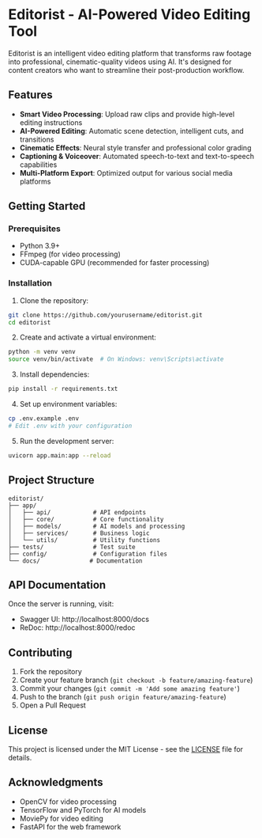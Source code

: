 # Editorist - AI-Powered Video Editing Tool

Editorist is an intelligent video editing platform that transforms raw footage into professional, cinematic-quality videos using AI. It's designed for content creators who want to streamline their post-production workflow.

## Features

- **Smart Video Processing**: Upload raw clips and provide high-level editing instructions
- **AI-Powered Editing**: Automatic scene detection, intelligent cuts, and transitions
- **Cinematic Effects**: Neural style transfer and professional color grading
- **Captioning & Voiceover**: Automated speech-to-text and text-to-speech capabilities
- **Multi-Platform Export**: Optimized output for various social media platforms

## Getting Started

### Prerequisites

- Python 3.9+
- FFmpeg (for video processing)
- CUDA-capable GPU (recommended for faster processing)

### Installation

1. Clone the repository:
```bash
git clone https://github.com/yourusername/editorist.git
cd editorist
```

2. Create and activate a virtual environment:
```bash
python -m venv venv
source venv/bin/activate  # On Windows: venv\Scripts\activate
```

3. Install dependencies:
```bash
pip install -r requirements.txt
```

4. Set up environment variables:
```bash
cp .env.example .env
# Edit .env with your configuration
```

5. Run the development server:
```bash
uvicorn app.main:app --reload
```

## Project Structure

```
editorist/
├── app/
│   ├── api/            # API endpoints
│   ├── core/           # Core functionality
│   ├── models/         # AI models and processing
│   ├── services/       # Business logic
│   └── utils/          # Utility functions
├── tests/              # Test suite
├── config/             # Configuration files
└── docs/              # Documentation
```

## API Documentation

Once the server is running, visit:
- Swagger UI: http://localhost:8000/docs
- ReDoc: http://localhost:8000/redoc

## Contributing

1. Fork the repository
2. Create your feature branch (`git checkout -b feature/amazing-feature`)
3. Commit your changes (`git commit -m 'Add some amazing feature'`)
4. Push to the branch (`git push origin feature/amazing-feature`)
5. Open a Pull Request

## License

This project is licensed under the MIT License - see the [LICENSE](LICENSE) file for details.

## Acknowledgments

- OpenCV for video processing
- TensorFlow and PyTorch for AI models
- MoviePy for video editing
- FastAPI for the web framework 